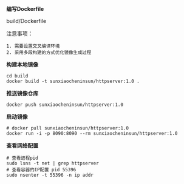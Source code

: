 **编写Dockerfile**

build/Dockerfile

注意事项：

	1. 需要设置交叉编译环境
 	2. 采用多段构建的方式优化镜像生成过程

**构建本地镜像**

```shell
cd build
docker build -t sunxiaocheninsun/httpserver:1.0 .
```

**推送镜像仓库**

```shell
docker push sunxiaocheninsun/httpserver:1.0
```

**启动镜像**

```shell
# docker pull sunxiaocheninsun/httpserver:1.0
docker run -i -p 8090:8090 --rm sunxiaocheninsun/httpserver:1.0 
```

**查看网络配置**

```shell
# 查看进程pid
sudo lsns -t net | grep httpserver
# 查看容器的IP配置 pid 55396 
sudo nsenter -t 55396 -n ip addr
```

